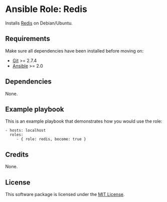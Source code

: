 # Ansible Role: Redis

Installs [Redis](http://redis.io/) on Debian/Ubuntu.

## Requirements

Make sure all dependencies have been installed before moving on:

* [Git](https://git-scm.com/) >= 2.7.4
* [Ansible](https://www.ansible.com/) >= 2.0

## Dependencies

None.

## Example playbook

This is an example playbook that demonstrates how you would use the role:

    - hosts: localhost
      roles:
         - { role: redis, become: true }

## Credits

None.

## License

This software package is licensed under the [MIT License](https://opensource.org/licenses/MIT).
